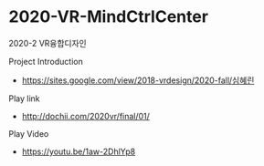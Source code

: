 # 2020-VR-MindCtrlCenter

2020-2 VR융합디자인

Project Introduction
- https://sites.google.com/view/2018-vrdesign/2020-fall/심혜린

Play link
- http://dochii.com/2020vr/final/01/

Play Video
- https://youtu.be/1aw-2DhlYp8
